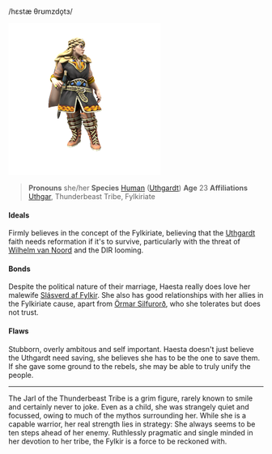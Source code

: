 /hɛstæ θrʊmzdo̞tɜ/

![](../../_assets/people/uthgardt/haesta-thrumsdottr.png)

> **Pronouns** she/her
> **Species** [Human](../../Species/Homonids/Human.md) ([Uthgardt](../../index.md))
> **Age** 23
> **Affiliations** [Uthgar](../../Cosmology/Daemons/Apotheotes/Uthgar.md), Thunderbeast Tribe, Fylkiriate 

#### Ideals
Firmly believes in the concept of the Fylkiriate, believing that the [Uthgardt](../../index.md) faith needs reformation if it's to survive, particularly with the threat of [Wilhelm van Noord](../DIR%20Citizens/Wilhelm%20van%20Noord.md) and the DIR looming.

#### Bonds
Despite the political nature of their marriage, Haesta really does love her malewife [Slásverd af Fylkir](Slásverd%20af%20Fylkir.md). She also has good relationships with her allies in the Fylkiriate cause, apart from [Örmar Silfurorð](Örmar%20Silfurorð.md), who she tolerates but does not trust.

#### Flaws
Stubborn, overly ambitous and self important. Haesta doesn't just believe the Uthgardt need saving, she believes she has to be the one to save them. If she gave some ground to the rebels, she may be able to truly unify the people.

---

The Jarl of the Thunderbeast Tribe is a grim figure, rarely known to smile and certainly never to joke. Even as a child, she was strangely quiet and focussed, owing to much of the mythos surrounding her. While she is a capable warrior, her real strength lies in strategy: She always seems to be ten steps ahead of her enemy. Ruthlessly pragmatic and single minded in her devotion to her tribe, the Fylkir is a force to be reckoned with.